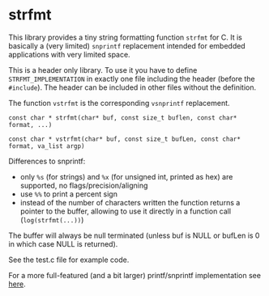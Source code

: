 # strfmt
This library provides a tiny string formatting function `strfmt` for C. It is
basically a (very limited) `snprintf` replacement intended for embedded applications
with very limited space. 

This is a header only library. To use it you have to define `STRFMT_IMPLEMENTATION` in 
exactly one file including the header (before the `#include`). The header can be included
in other files without the definition. 

The function `vstrfmt` is the corresponding `vsnprintf` replacement.

`const char * strfmt(char* buf, const size_t buflen, const char* format, ...)`

`const char * vstrfmt(char* buf, const size_t bufLen, const char* format, va_list argp)`

Differences to snprintf:
* only `%s` (for strings) and `%x` (for unsigned int, printed as hex) are supported, no flags/precision/aligning
* use `%%` to print a percent sign
* instead of the number of characters written the function returns a pointer to the buffer, allowing to use it directly in a function call (`log(strfmt(...))`)

The buffer will always be null terminated (unless buf is NULL or bufLen is 0 in which case NULL is returned).

See the test.c file for example code.

For a more full-featured (and a bit larger) printf/snprintf implementation see [here](https://github.com/mpaland/printf).
